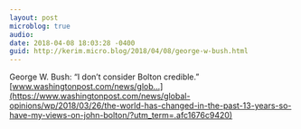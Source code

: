 ```yaml
---
layout: post
microblog: true
audio: 
date: 2018-04-08 18:03:28 -0400
guid: http://kerim.micro.blog/2018/04/08/george-w-bush.html
---
```

George W. Bush: “I don’t consider Bolton credible.” [www.washingtonpost.com/news/glob...](https://www.washingtonpost.com/news/global-opinions/wp/2018/03/26/the-world-has-changed-in-the-past-13-years-so-have-my-views-on-john-bolton/?utm_term=.afc1676c9420)
